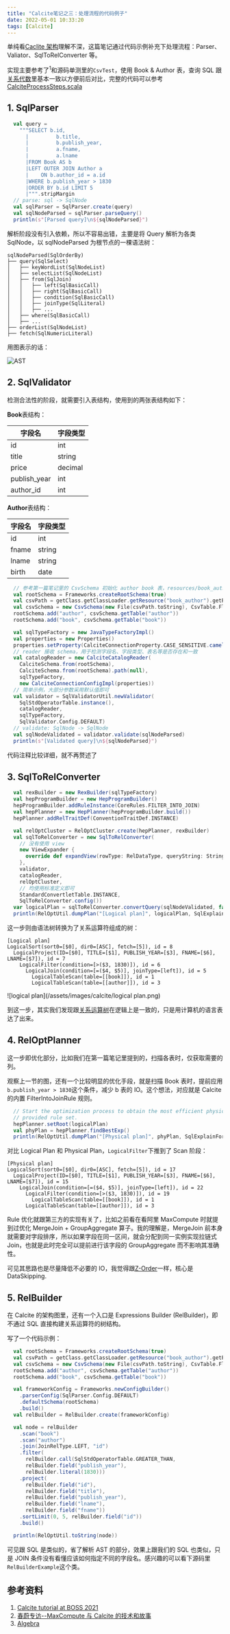 ```yaml
---
title: "Calcite笔记之三：处理流程的代码例子"
date: 2022-05-01 10:33:20
tags: [Calcite]
---
```


单纯看[Caclite 架构](https://izualzhy.cn/calcite-arch)理解不深，这篇笔记通过代码示例补充下处理流程：Parser、Valiator、SqlToRelConverter 等。

实现主要参考了<sup>1</sup>和源码单测里的`CsvTest`，使用 Book & Author 表，查询 SQL 跟[关系代数](https://izualzhy.cn/calcite-arch#1-relational-algebra)里基本一致以方便前后对比，完整的代码可以参考[CalciteProcessSteps.scala](https://github.com/yingshin/BigData-Systems/blob/main/calcite/src/main/scala/cn/izualzhy/CalciteProcessSteps.scala)

## 1. SqlParser

```scala
  val query =
    """SELECT b.id,
      |         b.title,
      |         b.publish_year,
      |         a.fname,
      |         a.lname
      |FROM Book AS b
      |LEFT OUTER JOIN Author a
      |    ON b.author_id = a.id
      |WHERE b.publish_year > 1830
      |ORDER BY b.id LIMIT 5
      |""".stripMargin
  // parse: sql -> SqlNode
  val sqlParser = SqlParser.create(query)
  val sqlNodeParsed = sqlParser.parseQuery()
  println(s"[Parsed query]\n${sqlNodeParsed}")
```

解析阶段没有引入依赖，所以不容易出错，主要是将 Query 解析为各类 SqlNode，以 sqlNodeParsed 为根节点的一棵语法树：

```
sqlNodeParsed(SqlOrderBy)
├── query(SqlSelect)
│   ├── keyWordList(SqlNodeList)
│   ├── selectList(SqlNodeList)
│   ├── from(SqlJoin)
│   │   ├── left(SqlBasicCall)
│   │   ├── right(SqlBasicCall)
│   │   ├── condition(SqlBasicCall)
│   │   ├── joinType(SqlLiteral)
│   │   ├── ...
│   ├── where(SqlBasicCall)
│   ├── ...
├── orderList(SqlNodeList)
├── fetch(SqlNumericLiteral)
```

用图表示的话：

![AST](/assets/images/calcite/ast.png)

## 2. SqlValidator

检测合法性的阶段，就需要引入表结构，使用到的两张表结构如下：

**Book**表结构：

|字段名  |字段类型  |
|--|--|
|id  |int  |
|title  |string  |
|price  |decimal  |
|publish_year  |int  |
|author_id  |int  |

**Author**表结构：

|字段名  |字段类型  |
|--|--|
|id  |int  |
|fname  |string  |
|lname  |string  |
|birth  |date  |

```scala
  // 参考第一篇笔记里的 CsvSchema 初始化 author book 表，resources/book_author 目录
  val rootSchema = Frameworks.createRootSchema(true)
  val csvPath = getClass.getClassLoader.getResource("book_author").getPath
  val csvSchema = new CsvSchema(new File(csvPath.toString), CsvTable.Flavor.SCANNABLE)
  rootSchema.add("author", csvSchema.getTable("author"))
  rootSchema.add("book", csvSchema.getTable("book"))

  val sqlTypeFactory = new JavaTypeFactoryImpl()
  val properties = new Properties()
  properties.setProperty(CalciteConnectionProperty.CASE_SENSITIVE.camelName(), "false")
  // reader 接收 schema，用于检测字段名、字段类型、表名等是否存在和一致
  val catalogReader = new CalciteCatalogReader(
    CalciteSchema.from(rootSchema),
    CalciteSchema.from(rootSchema).path(null),
    sqlTypeFactory,
    new CalciteConnectionConfigImpl(properties))
  // 简单示例，大部分参数采用默认值即可
  val validator = SqlValidatorUtil.newValidator(
    SqlStdOperatorTable.instance(),
    catalogReader,
    sqlTypeFactory,
    SqlValidator.Config.DEFAULT)
  // validate: SqlNode -> SqlNode
  val sqlNodeValidated = validator.validate(sqlNodeParsed)
  println(s"[Validated query]\n${sqlNodeParsed}")
```

代码注释比较详细，就不再赘述了

## 3. SqlToRelConverter

```scala
  val rexBuilder = new RexBuilder(sqlTypeFactory)
  val hepProgramBuilder = new HepProgramBuilder()
  hepProgramBuilder.addRuleInstance(CoreRules.FILTER_INTO_JOIN)
  val hepPlanner = new HepPlanner(hepProgramBuilder.build())
  hepPlanner.addRelTraitDef(ConventionTraitDef.INSTANCE)

  val relOptCluster = RelOptCluster.create(hepPlanner, rexBuilder)
  val sqlToRelConverter = new SqlToRelConverter(
    // 没有使用 view
    new ViewExpander {
      override def expandView(rowType: RelDataType, queryString: String, schemaPath: util.List[String], viewPath: util.List[String]): RelRoot = null
    },
    validator,
    catalogReader,
    relOptCluster,
    // 均使用标准定义即可
    StandardConvertletTable.INSTANCE,
    SqlToRelConverter.config())
  var logicalPlan = sqlToRelConverter.convertQuery(sqlNodeValidated, false, true).rel
  println(RelOptUtil.dumpPlan("[Logical plan]", logicalPlan, SqlExplainFormat.TEXT, SqlExplainLevel.NON_COST_ATTRIBUTES))
```

这一步则由语法树转换为了关系运算符组成的树：

```
[Logical plan]
LogicalSort(sort0=[$0], dir0=[ASC], fetch=[5]), id = 8
  LogicalProject(ID=[$0], TITLE=[$1], PUBLISH_YEAR=[$3], FNAME=[$6], LNAME=[$7]), id = 7
    LogicalFilter(condition=[>($3, 1830)]), id = 6
      LogicalJoin(condition=[=($4, $5)], joinType=[left]), id = 5
        LogicalTableScan(table=[[book]]), id = 1
        LogicalTableScan(table=[[author]]), id = 3
```

![logical plan](/assets/images/calcite/logical plan.png)

到这一步，其实我们发现跟[关系运算树](https://izualzhy.cn/calcite-arch#1-relational-algebra)在逻辑上是一致的，只是用计算机的语言表达了出来。

## 4. RelOptPlanner

这一步即优化部分，比如我们在第一篇笔记里提到的，扫描各表时，仅获取需要的列。

观察上一节的图，还有一个比较明显的优化手段，就是扫描 Book 表时，提前应用`b.publish_year > 1830`这个条件，减少 b 表的 IO。这个想法，对应就是 Calcite 的内置 FilterIntoJoinRule 规则。

```scala
  // Start the optimization process to obtain the most efficient physical plan based on the
  // provided rule set.
  hepPlanner.setRoot(logicalPlan)
  val phyPlan = hepPlanner.findBestExp()
  println(RelOptUtil.dumpPlan("[Physical plan]", phyPlan, SqlExplainFormat.TEXT, SqlExplainLevel.NON_COST_ATTRIBUTES))
```

对比 Logical Plan 和 Physical Plan，`LogicalFilter`下推到了 Scan 阶段：

```
[Physical plan]
LogicalSort(sort0=[$0], dir0=[ASC], fetch=[5]), id = 17
  LogicalProject(ID=[$0], TITLE=[$1], PUBLISH_YEAR=[$3], FNAME=[$6], LNAME=[$7]), id = 15
    LogicalJoin(condition=[=($4, $5)], joinType=[left]), id = 22
      LogicalFilter(condition=[>($3, 1830)]), id = 19
        LogicalTableScan(table=[[book]]), id = 1
      LogicalTableScan(table=[[author]]), id = 3
```

Rule 优化就跟第三方的实现有关了，比如之前看在看阿里 MaxCompute 时就提到过优化 MergeJoin + GroupAggregate 算子。我的理解是，MergeJoin 前本身就需要对字段排序，所以如果字段在同一区间，就会分配到同一实例实现拉链式 Join，也就是此时完全可以提前进行该字段的 GroupAggregate 而不影响其准确性。

可见其思路也是尽量降低不必要的 IO，我觉得跟[Z-Order](https://izualzhy.cn/lakehouse-zorder#2-data-skipping)一样，核心是 DataSkipping.

## 5. RelBuilder

在 Calcite 的架构图里，还有一个入口是 Expressions Builder (RelBuilder)，即不通过 SQL 直接构建关系运算符的树结构。

写了一个代码示例：

```scala
  val rootSchema = Frameworks.createRootSchema(true)
  val csvPath = getClass.getClassLoader.getResource("book_author").getPath
  val csvSchema = new CsvSchema(new File(csvPath.toString), CsvTable.Flavor.SCANNABLE)
  rootSchema.add("author", csvSchema.getTable("author"))
  rootSchema.add("book", csvSchema.getTable("book"))

  val frameworkConfig = Frameworks.newConfigBuilder()
    .parserConfig(SqlParser.Config.DEFAULT)
    .defaultSchema(rootSchema)
    .build()
  val relBuilder = RelBuilder.create(frameworkConfig)

  val node = relBuilder
    .scan("book")
    .scan("author")
    .join(JoinRelType.LEFT, "id")
    .filter(
      relBuilder.call(SqlStdOperatorTable.GREATER_THAN,
      relBuilder.field("publish_year"),
      relBuilder.literal(1830)))
    .project(
      relBuilder.field("id"),
      relBuilder.field("title"),
      relBuilder.field("publish_year"),
      relBuilder.field("lname"),
      relBuilder.field("fname"))
    .sortLimit(0, 5, relBuilder.field("id"))
    .build()

  println(RelOptUtil.toString(node))
```

可见跟 SQL 是类似的，省了解析 AST 的部分，效果上跟我们的 SQL 也类似，只是 JOIN 条件没有看懂应该如何指定不同的字段名。感兴趣的可以看下源码里`RelBuilderExample`这个类。

## 参考资料

1. [Calcite tutorial at BOSS 2021](https://www.youtube.com/watch?v=meI0W12f_nw)
2. [春蔚专访--MaxCompute 与 Calcite 的技术和故事](https://developer.aliyun.com/article/710764)
3. [Algebra](https://calcite.apache.org/docs/algebra.html)
